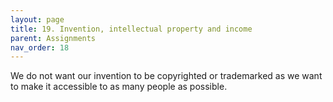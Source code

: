 ```yaml
---
layout: page
title: 19. Invention, intellectual property and income
parent: Assignments
nav_order: 18
---
```


We do not want our invention to be copyrighted or trademarked as we want to make it accessible to as many people as possible.